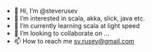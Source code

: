 - 👋 Hi, I’m @steverusev
- 👀 I’m interested in scala, akka, slick, java etc.
- 🌱 I’m currently learning scala at light speed
- 💞️ I’m looking to collaborate on ...
- 📫 How to reach me sv.rusev@gmail.com

<!---
steverusev/steverusev is a ✨ special ✨ repository because its `README.md` (this file) appears on your GitHub profile.
You can click the Preview link to take a look at your changes.
--->
